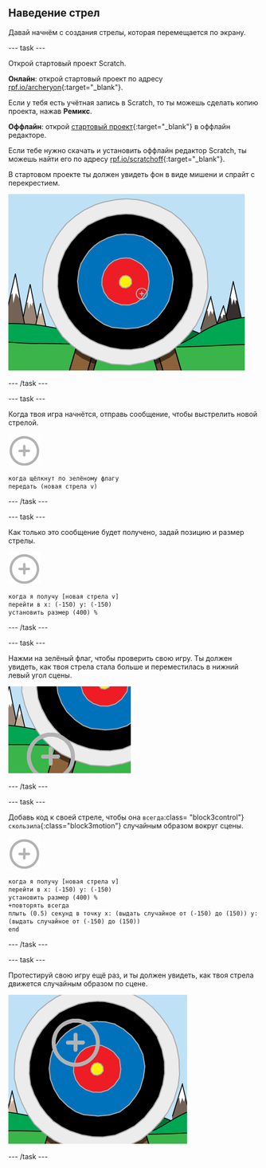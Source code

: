 ## Наведение стрел

Давай начнём с создания стрелы, которая перемещается по экрану.

\--- task \---

Открой стартовый проект Scratch.

**Онлайн**: открой стартовый проект по адресу [rpf.io/archeryon](http://rpf.io/archeryon){:target="_blank"}.

Если у тебя есть учётная запись в Scratch, то ты можешь сделать копию проекта, нажав **Ремикс**.

**Оффлайн**: открой [стартовый проект](http://rpf.io/p/en/archery-go){:target="_blank"} в оффлайн редакторе.

Если тебе нужно скачать и установить оффлайн редактор Scratch, ты можешь найти его по адресу [rpf.io/scratchoff](http://rpf.io/scratchoff){:target="_blank"}.

В стартовом проекте ты должен увидеть фон в виде мишени и спрайт с перекрестием.

![стартовые проекты](images/archery-starter.png)

\--- /task \---

\--- task \---

Когда твоя игра начнётся, отправь сообщение, чтобы выстрелить новой стрелой.

![спрайт мишень](images/target-sprite.png)

```blocks3
когда щёлкнут по зелёному флагу
передать (новая стрела v)
```

\--- /task \---

\--- task \---

Как только это сообщение будет получено, задай позицию и размер стрелы.

![спрайт мишень](images/target-sprite.png)

```blocks3
когда я получу [новая стрела v]
перейти в x: (-150) y: (-150)
установить размер (400) %
```

\--- /task \---

\--- task \---

Нажми на зелёный флаг, чтобы проверить свою игру. Ты должен увидеть, как твоя стрела стала больше и переместилась в нижний левый угол сцены.

![спрайт большая мишень внизу слева от сцены](images/archery-start-test.png)

\--- /task \---

\--- task \---

Добавь код к своей стреле, чтобы она `всегда`:class= "block3control"}`скользила`{:class="block3motion"} случайным образом вокруг сцены.

![спрайт мишень](images/target-sprite.png)

```blocks3
когда я получу [новая стрела v]
перейти в x: (-150) y: (-150)
установить размер (400) %
+повторять всегда 
плыть (0.5) секунд в точку x: (выдать случайное от (-150) до (150)) y: (выдать случайное от (-150) до (150))
end
```

\--- /task \---

\--- task \---

Протестируй свою игру ещё раз, и ты должен увидеть, как твоя стрела движется случайным образом по сцене.

![мишень в другом положении](images/archery-glide-test.png)

\--- /task \---